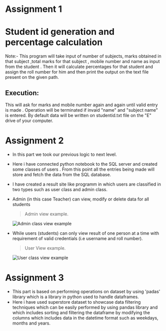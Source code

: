 # Assignment 1
# Student id generation and percentage calculation
 Note:- This program will take input of number of subjects, marks obtained in that subject ,total marks for that subject , mobile number and name as input from the student . Then it will calculate percentages for that student and assign the roll number for him and then print the output on the text file present on the given path.
## Execution:
 This will ask for marks and mobile number again and again until valid entry is made .
 Operation will be terminated if invaid "name" and "subject name" is entered.
 By default data will be written on studentid.txt file on the "E" drive of your computer.


# Assignment 2
- In this part we took our previous logic to next level. 
- Here i have connected python notebook to the SQL server and created some classes of users . From this point all the entries being made will store and fetch the data from the SQL database.
- I have created a result site like programm in which users are classified in two types such as user class and admin class.
- Admin (in this case Teacher) can view, modify or delete data for all students
  > Admin view example.

  ![Admin class view example](https://github.com/ShubhamNimase/python_assignments/assets/155907618/16d068a5-0a9a-497a-8927-4e835ffe7a31)
- While users (students) can only view result of one person at a time with requirement of valid credentials (i.e username and roll number).
  > User View example.
  
   ![User class view example](https://github.com/ShubhamNimase/python_assignments/assets/155907618/e746eff6-3e57-4e90-a193-4b1fcbdb5dda)

# Assignment 3
- This part is based on performing operations on dataset by using 'padas' library which is a library in python used to handle dataframes.
- Here i have used superstore dataset to showcase data filtering techniques which can be easily performed by using pandas library and which includes sorting and filtering the dataframe by modifying the columns which includes data in the datetime format such as weekdays, months and years.
